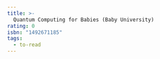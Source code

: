 ```yaml
---
title: >-
  Quantum Computing for Babies (Baby University)
rating: 0
isbn: "1492671185"
tags:
  - to-read
---
```


